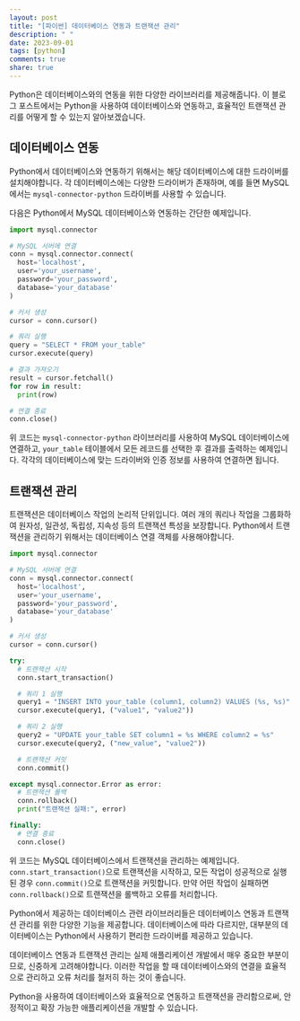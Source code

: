 ```yaml
---
layout: post
title: "[파이썬] 데이터베이스 연동과 트랜잭션 관리"
description: " "
date: 2023-09-01
tags: [python]
comments: true
share: true
---
```


Python은 데이터베이스와의 연동을 위한 다양한 라이브러리를 제공해줍니다. 이 블로그 포스트에서는 Python을 사용하여 데이터베이스와 연동하고, 효율적인 트랜잭션 관리를 어떻게 할 수 있는지 알아보겠습니다.

## 데이터베이스 연동

Python에서 데이터베이스와 연동하기 위해서는 해당 데이터베이스에 대한 드라이버를 설치해야합니다. 각 데이터베이스에는 다양한 드라이버가 존재하며, 예를 들면 MySQL에서는 `mysql-connector-python` 드라이버를 사용할 수 있습니다.

다음은 Python에서 MySQL 데이터베이스와 연동하는 간단한 예제입니다.

```python
import mysql.connector

# MySQL 서버에 연결
conn = mysql.connector.connect(
  host='localhost',
  user='your_username',
  password='your_password',
  database='your_database'
)

# 커서 생성
cursor = conn.cursor()

# 쿼리 실행
query = "SELECT * FROM your_table"
cursor.execute(query)

# 결과 가져오기
result = cursor.fetchall()
for row in result:
  print(row)

# 연결 종료
conn.close()
```

위 코드는 `mysql-connector-python` 라이브러리를 사용하여 MySQL 데이터베이스에 연결하고, `your_table` 테이블에서 모든 레코드를 선택한 후 결과를 출력하는 예제입니다. 각각의 데이터베이스에 맞는 드라이버와 인증 정보를 사용하여 연결하면 됩니다.

## 트랜잭션 관리

트랜잭션은 데이터베이스 작업의 논리적 단위입니다. 여러 개의 쿼리나 작업을 그룹화하여 원자성, 일관성, 독립성, 지속성 등의 트랜잭션 특성을 보장합니다. Python에서 트랜잭션을 관리하기 위해서는 데이터베이스 연결 객체를 사용해야합니다.

```python
import mysql.connector

# MySQL 서버에 연결
conn = mysql.connector.connect(
  host='localhost',
  user='your_username',
  password='your_password',
  database='your_database'
)

# 커서 생성
cursor = conn.cursor()

try:
  # 트랜잭션 시작
  conn.start_transaction()

  # 쿼리 1 실행
  query1 = "INSERT INTO your_table (column1, column2) VALUES (%s, %s)"
  cursor.execute(query1, ("value1", "value2"))

  # 쿼리 2 실행
  query2 = "UPDATE your_table SET column1 = %s WHERE column2 = %s"
  cursor.execute(query2, ("new_value", "value2"))

  # 트랜잭션 커밋
  conn.commit()

except mysql.connector.Error as error:
  # 트랜잭션 롤백
  conn.rollback()
  print("트랜잭션 실패:", error)

finally:
  # 연결 종료
  conn.close()
```

위 코드는 MySQL 데이터베이스에서 트랜잭션을 관리하는 예제입니다. `conn.start_transaction()`으로 트랜잭션을 시작하고, 모든 작업이 성공적으로 실행된 경우 `conn.commit()`으로 트랜잭션을 커밋합니다. 만약 어떤 작업이 실패하면 `conn.rollback()`으로 트랜잭션을 롤백하고 오류를 처리합니다.

Python에서 제공하는 데이터베이스 관련 라이브러리들은 데이터베이스 연동과 트랜잭션 관리를 위한 다양한 기능을 제공합니다. 데이터베이스에 따라 다르지만, 대부분의 데이터베이스는 Python에서 사용하기 편리한 드라이버를 제공하고 있습니다.

데이터베이스 연동과 트랜잭션 관리는 실제 애플리케이션 개발에서 매우 중요한 부분이므로, 신중하게 고려해야합니다. 이러한 작업을 할 때 데이터베이스와의 연결을 효율적으로 관리하고 오류 처리를 철저히 하는 것이 좋습니다.

Python을 사용하여 데이터베이스와 효율적으로 연동하고 트랜잭션을 관리함으로써, 안정적이고 확장 가능한 애플리케이션을 개발할 수 있습니다.